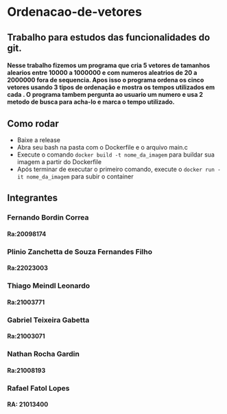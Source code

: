 # Ordenacao-de-vetores
## Trabalho para estudos das funcionalidades do git.
#### Nesse trabalho fizemos um programa que cria 5 vetores de tamanhos alearios entre 10000 a 1000000 e com numeros aleatrios de 20 a 2000000 fora de sequencia. Apos isso o programa ordena os cinco vetores usando 3 tipos de ordenação e mostra os tempos utilizados em cada . O programa tambem pergunta ao usuario um numero e usa 2 metodo de busca para acha-lo e marca o tempo utilizado.
## Como rodar
* Baixe a release
* Abra seu bash na pasta com o Dockerfile e o arquivo main.c
* Execute o comando ```docker build -t nome_da_imagem``` para buildar sua imagem a partir do Dockerfile
* Após terminar de executar o primeiro comando, execute o ```docker run -it nome_da_imagem``` para subir o container
## Integrantes 
### Fernando Bordin Correa 
#### Ra:20098174 
### Plinio Zanchetta de Souza Fernandes Filho
#### Ra:22023003
### Thiago Meindl Leonardo 
#### Ra:21003771
### Gabriel Teixeira Gabetta 
#### Ra:21003071
### Nathan Rocha Gardin 
#### Ra:21008193
### Rafael Fatol Lopes 
#### RA: 21013400

